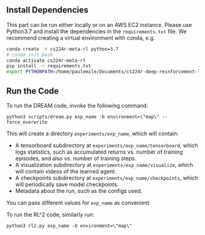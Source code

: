 ## Install Dependencies

This part can be run either locally or on an AWS EC2 instance.
Please use Python3.7 and install the dependencies in the `requirements.txt`
file. We recommend creating a virtual environment with conda, e.g.

```bash
conda create -n cs224r-meta-rl python=3.7
# conda init bash
conda activate cs224r-meta-rl
pip install -r requirements.txt
export PYTHONPATH=/home/paulemile/Documents/cs224r-deep-reinforcement-learning-hw4/hw4/meta_rl
```

## Run the Code

To run the DREAM code, invoke the following command:

```
python3 scripts/dream.py exp_name -b environment=\"map\" --force_overwrite
```

This will create a directory `experiments/exp_name`, which will contain:

- A tensorboard subdirectory at `experiments/exp_name/tensorboard`, which logs
  statistics, such as accumulated returns vs. number of training episodes, and
  also vs. number of training steps.
- A visualization subdirectory at `experiments/exp_name/visualize`, which will
  contain videos of the learned agent.
- A checkpoints subdirectory at `experiments/exp_name/checkpoints`, which will
  periodically save model checkpoints.
- Metadata about the run, such as the configs used.

You can pass different values for `exp_name` as convenient.

To run the RL^2 code, similarly run:

```
python3 rl2.py exp_name -b environment=\"map\"
```
